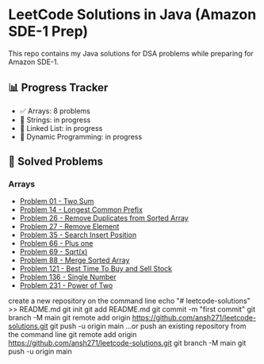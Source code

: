 # LeetCode Solutions in Java (Amazon SDE-1 Prep)

This repo contains my Java solutions for DSA problems while preparing for Amazon SDE-1.

## 📊 Progress Tracker
- ✅ Arrays: 8 problems
- 🔄 Strings: in progress
- 🔄 Linked List: in progress
- 🔄 Dynamic Programming: in progress

## 📂 Solved Problems
### Arrays
- [Problem 01 - Two Sum](arrays/twosum.java)
- [Problem 14 - Longest Common Prefix](arrays/LongestCommonPrefix.java)
- [Problem 26 - Remove Duplicates from Sorted Array](arrays/RemoveDuplicatesfromSortedArray.java)
- [Problem 27 - Remove Element](arrays/RemoveElement.java)
- [Problem 35 - Search Insert Position](arrays/SearchInsertPosition.java)
- [Problem 66 - Plus one](arrays/PlusOne.java)
- [Problem 69 - Sqrt(x)](arrays/Sqrt(x).java)
- [Problem 88 - Merge Sorted Array](arrays/PlusOne.java)
- [Problem 121 - Best Time To Buy and Sell Stock](arrays/BestTimeToBuyandSellStock.java)
- [Problem 136 - Single Number](arrays/SingleNumber.java)
- [Problem 231 - Power of Two](arrays/PowerOfTwo.java;)







create a new repository on the command line
echo "# leetcode-solutions" >> README.md
    git init
    git add README.md
    git commit -m "first commit"
    git branch -M main
    git remote add origin https://github.com/ansh271/leetcode-solutions.git
    git push -u origin main
…or push an existing repository from the command line
    git remote add origin https://github.com/ansh271/leetcode-solutions.git
    git branch -M main
    git push -u origin main